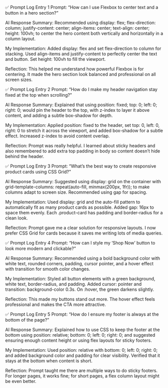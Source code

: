 ✅ Prompt Log Entry 1
Prompt:
“How can I use Flexbox to center text and a button in a hero section?”

AI Response Summary:
Recommended using display: flex; flex-direction: column; justify-content: center; align-items: center; text-align: center; height: 100vh; to center the hero content both vertically and horizontally in a column layout.

My Implementation:
Added display: flex and set flex-direction to column for stacking. Used align-items and justify-content to perfectly center the text and button. Set height: 100vh to fill the viewport.

Reflection:
This helped me understand how powerful Flexbox is for centering. It made the hero section look balanced and professional on all screen sizes.

✅ Prompt Log Entry 2
Prompt:
“How do I make my header navigation stay fixed at the top when scrolling?”

AI Response Summary:
Explained that using position: fixed; top: 0; left: 0; right: 0; would pin the header to the top, with z-index to layer it above content, and adding a subtle box-shadow for depth.

My Implementation:
Applied position: fixed to the header, set top: 0, left: 0, right: 0 to stretch it across the viewport, and added box-shadow for a subtle effect. Increased z-index to avoid content overlap.

Reflection:
Prompt was really helpful. I learned about sticky headers and also remembered to add extra top padding in body so content doesn’t hide behind the header.

✅ Prompt Log Entry 3
Prompt:
“What’s the best way to create responsive product cards using CSS Grid?”

AI Response Summary:
Suggested using display: grid on the container with grid-template-columns: repeat(auto-fill, minmax(200px, 1fr)); to make columns adapt to screen size. Recommended using gap for spacing.

My Implementation:
Used display: grid and the auto-fill pattern to automatically fit as many product cards as possible. Added gap: 16px to space them evenly. Each .product-card has padding and border-radius for a clean look.

Reflection:
Prompt gave me a clear solution for responsive layouts. I now prefer CSS Grid for cards because it saves me writing lots of media queries.

✅ Prompt Log Entry 4
Prompt:
“How can I style my ‘Shop Now’ button to look more modern and clickable?”

AI Response Summary:
Recommended using a bold background color with white text, rounded corners, padding, cursor pointer, and a hover effect with transition for smooth color changes.

My Implementation:
Styled all button elements with a green background, white text, border-radius, and padding. Added cursor: pointer and transition: background-color 0.3s. On :hover, the green darkens slightly.

Reflection:
This made my buttons stand out more. The hover effect feels professional and makes the CTA more attractive.

✅ Prompt Log Entry 5
Prompt:
“How do I ensure my footer is always at the bottom of the page?”

AI Response Summary:
Explained how to use CSS to keep the footer at the bottom using position: relative; bottom: 0; left: 0; right: 0; and suggested ensuring enough content height or using flex layouts for sticky footers.

My Implementation:
Used position: relative with bottom: 0; left: 0; right: 0; and added background color and padding for clear visibility. Verified that it stays at the bottom when content is short.

Reflection:
Prompt taught me there are multiple ways to do sticky footers. For longer pages, it works fine; for short pages, a flex column layout might be even better.